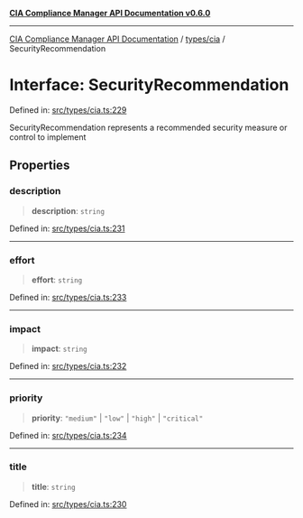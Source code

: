 [**CIA Compliance Manager API Documentation v0.6.0**](../../../README.md)

***

[CIA Compliance Manager API Documentation](../../../modules.md) / [types/cia](../README.md) / SecurityRecommendation

# Interface: SecurityRecommendation

Defined in: [src/types/cia.ts:229](https://github.com/Hack23/cia-compliance-manager/blob/ca083b463223765b22422b66b3a43930241849bd/src/types/cia.ts#L229)

SecurityRecommendation represents a recommended security measure
or control to implement

## Properties

### description

> **description**: `string`

Defined in: [src/types/cia.ts:231](https://github.com/Hack23/cia-compliance-manager/blob/ca083b463223765b22422b66b3a43930241849bd/src/types/cia.ts#L231)

***

### effort

> **effort**: `string`

Defined in: [src/types/cia.ts:233](https://github.com/Hack23/cia-compliance-manager/blob/ca083b463223765b22422b66b3a43930241849bd/src/types/cia.ts#L233)

***

### impact

> **impact**: `string`

Defined in: [src/types/cia.ts:232](https://github.com/Hack23/cia-compliance-manager/blob/ca083b463223765b22422b66b3a43930241849bd/src/types/cia.ts#L232)

***

### priority

> **priority**: `"medium"` \| `"low"` \| `"high"` \| `"critical"`

Defined in: [src/types/cia.ts:234](https://github.com/Hack23/cia-compliance-manager/blob/ca083b463223765b22422b66b3a43930241849bd/src/types/cia.ts#L234)

***

### title

> **title**: `string`

Defined in: [src/types/cia.ts:230](https://github.com/Hack23/cia-compliance-manager/blob/ca083b463223765b22422b66b3a43930241849bd/src/types/cia.ts#L230)
